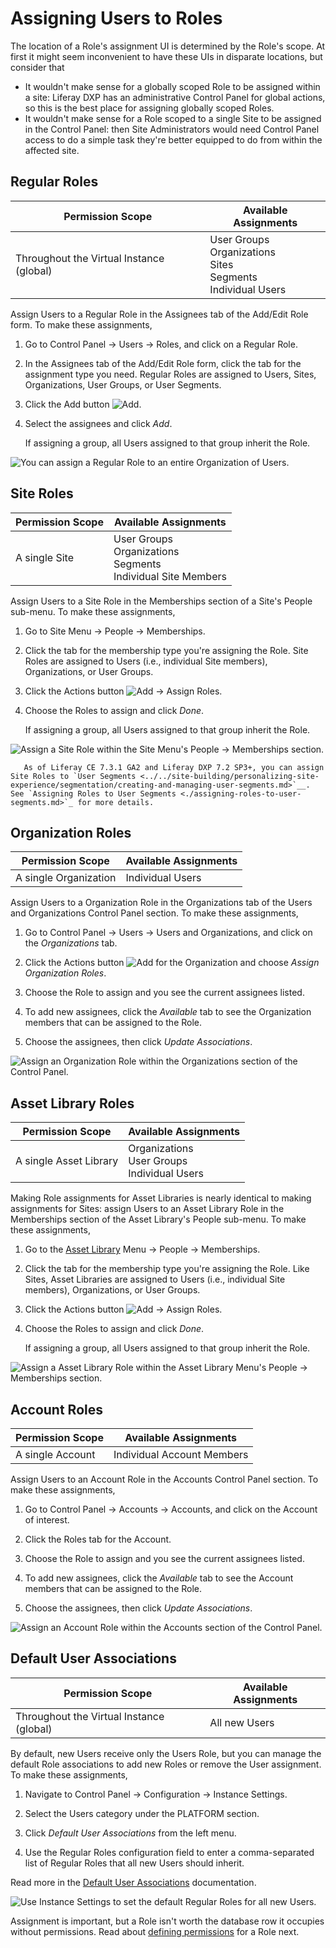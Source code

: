 # Assigning Users to Roles

The location of a Role's assignment UI is determined by the Role's scope. At first it might seem inconvenient to have these UIs in disparate locations, but consider that

- It wouldn't make sense for a globally scoped Role to be assigned within a site: Liferay DXP has an administrative Control Panel for global actions, so this is the best place for assigning globally scoped Roles.
- It wouldn't make sense for a Role scoped to a single Site to be assigned in the Control Panel: then Site Administrators would need Control Panel access to do a simple task they're better equipped to do from within the affected site.

## Regular Roles

| Permission Scope | Available Assignments |
| ---------------- | --------- |
| Throughout the Virtual Instance (global) | User Groups <br />Organizations <br />Sites <br />Segments <br />Individual Users |

Assign Users to a Regular Role in the Assignees tab of the Add/Edit Role form. To make these assignments,

1. Go to Control Panel &rarr; Users &rarr; Roles, and click on a Regular Role.

1. In the Assignees tab of the Add/Edit Role form, click the tab for the assignment type you need. Regular Roles are assigned to Users, Sites, Organizations, User Groups, or User Segments.

1. Click the Add button ![Add](../../images/icon-add.png).

1. Select the assignees and click *Add*.

   If assigning a group, all Users assigned to that group inherit the Role. 

![You can assign a Regular Role to an entire Organization of Users.](./assigning-users-to-roles/images/05.png)

## Site Roles

| Permission Scope | Available Assignments |
| ---------------- | --------- |
| A single Site    | User Groups <br />Organizations <br />Segments <br />Individual Site Members |

Assign Users to a Site Role in the Memberships section of a Site's People sub-menu. To make these assignments,

1. Go to Site Menu &rarr; People &rarr; Memberships.

1. Click the tab for the membership type you're assigning the Role. Site Roles are assigned to Users (i.e., individual Site members), Organizations, or User Groups.

1. Click the Actions button ![Add](../../images/icon-actions.png) &rarr; Assign Roles.

1. Choose the Roles to assign and click *Done*.

   If assigning a group, all Users assigned to that group inherit the Role. 

![Assign a Site Role within the Site Menu's People &rarr; Memberships section.](./assigning-users-to-roles/images/01.png)

```note::
   As of Liferay CE 7.3.1 GA2 and Liferay DXP 7.2 SP3+, you can assign Site Roles to `User Segments <../../site-building/personalizing-site-experience/segmentation/creating-and-managing-user-segments.md>`__. See `Assigning Roles to User Segments <./assigning-roles-to-user-segments.md>`_ for more details.
```

## Organization Roles

| Permission Scope | Available Assignments |
| ---------------- | --------- |
| A single Organization | Individual Users |

Assign Users to a Organization Role in the Organizations tab of the Users and Organizations Control Panel section. To make these assignments,

1. Go to Control Panel &rarr; Users &rarr; Users and Organizations, and click on the _Organizations_ tab.

1. Click the Actions button ![Add](../../images/icon-actions.png) for the Organization and choose _Assign Organization Roles_.

1. Choose the Role to assign and you see the current assignees listed.

1. To add new assignees, click the _Available_ tab to see the Organization members that can be assigned to the Role.

1. Choose the assignees, then click _Update Associations_.

![Assign an Organization Role within the Organizations section of the Control Panel.](./assigning-users-to-roles/images/02.png)

## Asset Library Roles

| Permission Scope | Available Assignments |
| ---------------- | --------- |
| A single Asset Library | Organizations <br />User Groups <br /> Individual Users |

Making Role assignments for Asset Libraries is nearly identical to making assignments for Sites: assign Users to an Asset Library Role in the Memberships section of the Asset Library's People sub-menu. To make these assignments,

1. Go to the [Asset Library](../../site-building/understanding-asset-libraries.md) Menu &rarr; People &rarr; Memberships.

1. Click the tab for the membership type you're assigning the Role. Like Sites, Asset Libraries are assigned to Users (i.e., individual Site members), Organizations, or User Groups.

1. Click the Actions button ![Add](../../images/icon-actions.png) &rarr; Assign Roles.

1. Choose the Roles to assign and click *Done*.

   If assigning a group, all Users assigned to that group inherit the Role. 

![Assign a Asset Library Role within the Asset Library Menu's People &rarr; Memberships section.](./assigning-users-to-roles/images/03.png)

## Account Roles

| Permission Scope | Available Assignments |
| ---------------- | --------- |
| A single Account | Individual Account Members

Assign Users to an Account Role in the Accounts Control Panel section. To make these assignments,

1. Go to Control Panel &rarr; Accounts &rarr; Accounts, and click on the Account of interest.

1. Click the Roles tab for the Account.

1. Choose the Role to assign and you see the current assignees listed.

1. To add new assignees, click the _Available_ tab to see the Account members that can be assigned to the Role.

1. Choose the assignees, then click _Update Associations_.

![Assign an Account Role within the Accounts section of the Control Panel.](./assigning-users-to-roles/images/04.png)

## Default User Associations

| Permission Scope | Available Assignments |
| ---------------- | --------- |
| Throughout the Virtual Instance (global) | All new Users |

By default, new Users receive only the Users Role, but you can manage the default Role associations to add new Roles or remove the User assignment. To make these assignments, 

1. Navigate to Control Panel &rarr; Configuration &rarr; Instance Settings.

1. Select the Users category under the PLATFORM section.

1. Click _Default User Associations_ from the left menu.

1. Use the Regular Roles configuration field to enter a comma-separated list of Regular Roles that all new Users should inherit.

Read more in the [Default User Associations](../../system-administration/virtual-instances/users.md#default-user-associations) documentation.

![Use Instance Settings to set the default Regular Roles for all new Users.](./assigning-users-to-roles/images/06.png)

Assignment is important, but a Role isn't worth the database row it occupies without permissions. Read about [defining permissions](./defining-role-permissions.md) for a Role next.

